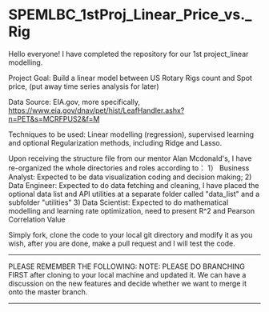 # SPEMLBC_1stProj_Linear_Price_vs._Rig

Hello everyone!
I have completed the repository for our 1st project_linear modelling.

Project Goal:
Build a linear model between US Rotary Rigs count and Spot price, (put away time series analysis for later)

Data Source:
EIA.gov, more specifically, https://www.eia.gov/dnav/pet/hist/LeafHandler.ashx?n=PET&s=MCRFPUS2&f=M

Techniques to be used:
Linear modelling (regression), supervised learning and optional Regularization methods, including Ridge and Lasso.


Upon receiving the structure file from our mentor Alan Mcdonald's, I have re-organized the whole directories and roles according to：
1） Business Analyst:
  Expected to be data visualization coding and decision making;
2) Data Engineer:
  Expected to do data fetching and cleaning, I have placed the optional data list and API utilities at a separate folder called "data_list" and a subfolder "utilities"
3) Data Scientist:
  Expected to do mathematical modelling and learning rate optimization, need to present R^2 and Pearson Correlation Value
  

Simply fork, clone the code to your local git directory and modify it as you wish, after you are done, make a pull request and I will test the code.

**********************************************************************************************************************************************
PLEASE REMEMBER THE FOLLOWING:
NOTE: PLEASE DO BRANCHING FIRST after cloning to your local machine and updated it.
We can have a discussion on the new features and decide whether we want to merge it onto the master branch.
**********************************************************************************************************************************************
